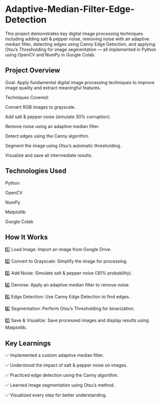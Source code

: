 # Adaptive-Median-Filter-Edge-Detection
This project demonstrates key digital image processing techniques including adding salt & pepper noise, removing noise with an adaptive median filter, detecting edges using Canny Edge Detection, and applying Otsu’s Thresholding for image segmentation — all implemented in Python using OpenCV and NumPy in Google Colab.
## Project Overview
Goal: Apply fundamental digital image processing techniques to improve image quality and extract meaningful features.

Techniques Covered:

Convert RGB images to grayscale.

Add salt & pepper noise (simulate 30% corruption).

Remove noise using an adaptive median filter.

Detect edges using the Canny algorithm.

Segment the image using Otsu’s automatic thresholding.

Visualize and save all intermediate results.

## Technologies Used
Python

OpenCV

NumPy

Matplotlib

Google Colab

## How It Works
1️⃣ Load Image: Import an image from Google Drive.

2️⃣ Convert to Grayscale: Simplify the image for processing.

3️⃣ Add Noise: Simulate salt & pepper noise (30% probability).

4️⃣ Denoise: Apply an adaptive median filter to remove noise.

5️⃣ Edge Detection: Use Canny Edge Detection to find edges.

6️⃣ Segmentation: Perform Otsu’s Thresholding for binarization.

7️⃣ Save & Visualize: Save processed images and display results using Matplotlib.

## Key Learnings
✅ Implemented a custom adaptive median filter.

✅ Understood the impact of salt & pepper noise on images.

✅ Practiced edge detection using the Canny algorithm.

✅ Learned image segmentation using Otsu’s method.

✅ Visualized every step for better understanding.

